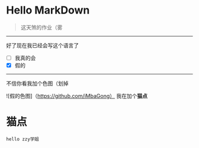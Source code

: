 # Hello MarkDown
>这天煞的作业（雾
---
好了现在我已经会写这个语言了
- [ ] 我真的会
- [x] 假的 

---
不信你看我加个色图（划掉


![假的色图]（https://github.com/iMbaGong）
我在加个**猫点**
<h1 id="user-content-锚点">猫点</h1>

`
hello zzy学姐
`

